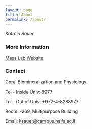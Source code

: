 ```yaml
---
layout: page
title: About
permalink: /about/
---
```

_Katrein Sauer_

### More Information

[Mass Lab Website](https://sites.google.com/marsci.haifa.ac.il/masslab/home?authuser=0/)  

### Contact

Coral Biomineralization and Physiology

Tel - Inside Univ: 8977

Tel - Out of Univ: +972-4-8288977

Room: -269, Multipurpose Building

Email: ksauer@campus.haifa.ac.il
